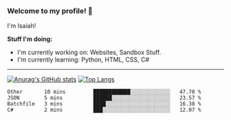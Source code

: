 
### Welcome to my profile! 👋
I'm Isaiah! 

**Stuff I'm doing:**

 - I'm currently working on: Websites, Sandbox Stuff. 
  - I'm currently learning: Python, HTML, CSS, C#
----




[![Anurag's GitHub stats](https://github-readme-stats.vercel.app/api?username=accurateisaiah)](https://github.com/anuraghazra/github-readme-stats) 
[![Top Langs](https://github-readme-stats.vercel.app/api/top-langs/?username=accurateisaiah)](https://github.com/anuraghazra/github-readme-stats)
<!--START_SECTION:waka-->
```text
Other       10 mins         ████████████░░░░░░░░░░░░░   47.70 % 
JSON        5 mins          ██████░░░░░░░░░░░░░░░░░░░   23.57 % 
Batchfile   3 mins          ████░░░░░░░░░░░░░░░░░░░░░   16.38 % 
C#          2 mins          ███░░░░░░░░░░░░░░░░░░░░░░   12.07 % 
```
<!--END_SECTION:waka-->



